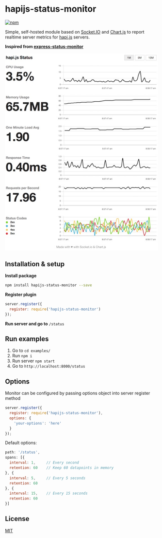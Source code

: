 
# hapijs-status-monitor

[![npm](https://img.shields.io/npm/v/hapijs-status-monitor.svg)](https://www.npmjs.com/package/hapijs-status-monitor)

Simple, self-hosted module based on [Socket.IO](http://socket.io) and
[Chart.js](http://www.chartjs.org) to report realtime server metrics for
[hapi.js](http://hapijs.com) servers.

**Inspired from [express-status-monitor](https://github.com/RafalWilinski/express-status-monitor)**

![screenshot](./docs/images/screenshot.jpg)

## Installation & setup

**Install package**

```sh
npm install hapijs-status-monitor --save
```

**Register plugin**

```js
server.register({
  register: require('hapijs-status-monitor')
});
```
**Run server and go to** `/status`

## Run examples

1. Go to `cd examples/`
2. Run `npm i`
3. Run server `npm start`
4. Go to `http://localhost:8000/status`

## Options

Monitor can be configured by passing options object into server register method

```js
server.register({
  register: require('hapijs-status-monitor'),
  options: {
    'your-options': 'here'
  }
});
```

Default options:

```js
path: '/status',
spans: [{
  interval: 1,     // Every second
  retention: 60    // Keep 60 datapoints in memory
}, {
  interval: 5,     // Every 5 seconds
  retention: 60
}, {
  interval: 15,    // Every 15 seconds
  retention: 60
}]
```

## License

[MIT](./license.txt)
